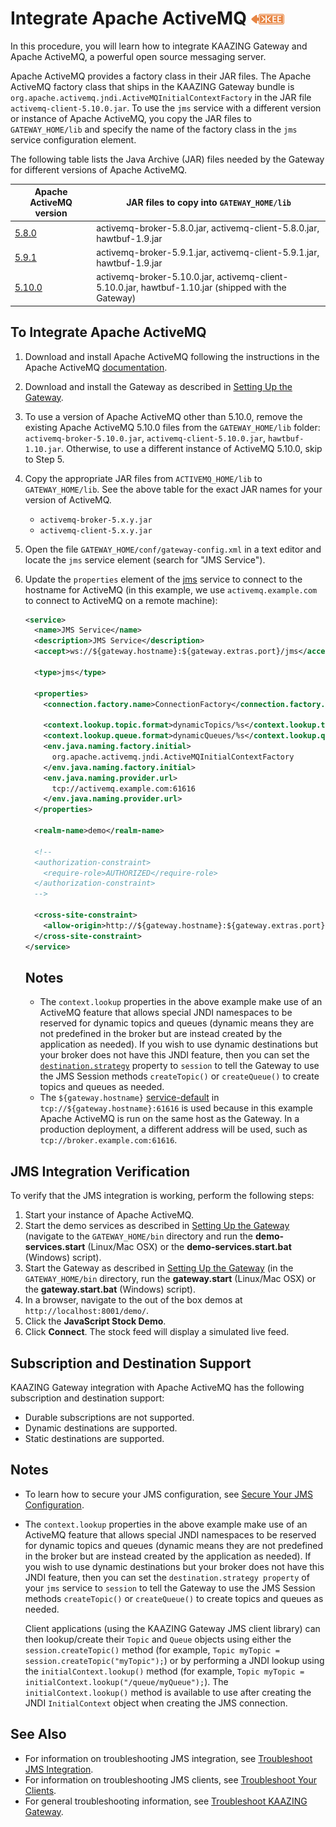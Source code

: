 Integrate Apache ActiveMQ  ![This feature is available in KAAZING Gateway - Enterprise Edition](../images/enterprise-feature.png)
=========================

In this procedure, you will learn how to integrate KAAZING Gateway and Apache ActiveMQ, a powerful open source messaging server.

Apache ActiveMQ provides a factory class in their JAR files. The Apache ActiveMQ factory class that ships in the KAAZING Gateway bundle is `org.apache.activemq.jndi.ActiveMQInitialContextFactory` in the JAR file `activemq-client-5.10.0.jar`. To use the `jms` service with a different version or instance of Apache ActiveMQ, you copy the JAR files to `GATEWAY_HOME/lib` and specify the name of the factory class in the `jms` service configuration element.

The following table lists the Java Archive (JAR) files needed by the Gateway for different versions of Apache ActiveMQ.

| Apache ActiveMQ version                                                                                     | JAR files to copy into `GATEWAY_HOME/lib`                                                              |
|-------------------------------------------------------------------------------------------------------------|--------------------------------------------------------------------------------------------------------|
| [5.8.0](http://activemq.apache.org/activemq-580-release.html "Apache ActiveMQ ™ -- ActiveMQ 5.8.0 Release") | activemq-broker-5.8.0.jar, activemq-client-5.8.0.jar, hawtbuf-1.9.jar                                  |
| [5.9.1](http://activemq.apache.org/activemq-591-release.html "Apache ActiveMQ ™ -- ActiveMQ 5.9.1 Release") | activemq-broker-5.9.1.jar, activemq-client-5.9.1.jar, hawtbuf-1.9.jar                                  |
| [5.10.0](http://activemq.apache.org/activemq-5100-release.html)                                             | activemq-broker-5.10.0.jar, activemq-client-5.10.0.jar, hawtbuf-1.10.jar (shipped with the Gateway) |

To Integrate Apache ActiveMQ
----------------------------

1.  Download and install Apache ActiveMQ following the instructions in the Apache ActiveMQ [documentation](http://activemq.apache.org/version-5-getting-started.html).
2.  Download and install the Gateway as described in [Setting Up the Gateway](../about/setup-guide.md).
3.  To use a version of Apache ActiveMQ other than 5.10.0, remove the existing Apache ActiveMQ 5.10.0 files from the `GATEWAY_HOME/lib` folder: `activemq-broker-5.10.0.jar`, `activemq-client-5.10.0.jar`, `hawtbuf-1.10.jar`. Otherwise, to use a different instance of ActiveMQ 5.10.0, skip to Step 5.
4.  Copy the appropriate JAR files from `ACTIVEMQ_HOME/lib` to `GATEWAY_HOME/lib`. See the above table for the exact JAR names for your version of ActiveMQ.
    -   `activemq-broker-5.x.y.jar`
    -   `activemq-client-5.x.y.jar`

5.  Open the file `GATEWAY_HOME/conf/gateway-config.xml` in a text editor and locate the `jms` service element (search for "JMS Service").
6.  Update the `properties` element of the [jms](../admin-reference/r_conf_jms.md#jms) service to connect to the hostname for ActiveMQ (in this example, we use `activemq.example.com` to connect to ActiveMQ on a remote machine):

    ``` xml
    <service>
      <name>JMS Service</name>
      <description>JMS Service</description>
      <accept>ws://${gateway.hostname}:${gateway.extras.port}/jms</accept>

      <type>jms</type>

      <properties>
        <connection.factory.name>ConnectionFactory</connection.factory.name>
        
        <context.lookup.topic.format>dynamicTopics/%s</context.lookup.topic.format>
        <context.lookup.queue.format>dynamicQueues/%s</context.lookup.queue.format>
        <env.java.naming.factory.initial>
          org.apache.activemq.jndi.ActiveMQInitialContextFactory
        </env.java.naming.factory.initial>
        <env.java.naming.provider.url>
          tcp://activemq.example.com:61616
        </env.java.naming.provider.url>
      </properties>

      <realm-name>demo</realm-name>

      <!--
      <authorization-constraint>
        <require-role>AUTHORIZED</require-role>
      </authorization-constraint>
      -->

      <cross-site-constraint>
        <allow-origin>http://${gateway.hostname}:${gateway.extras.port}</allow-origin>
      </cross-site-constraint>
    </service>
    ```

    Notes
    -----

    -   The `context.lookup` properties in the above example make use of an ActiveMQ feature that allows special JNDI namespaces to be reserved for dynamic topics and queues (dynamic means they are not predefined in the broker but are instead created by the application as needed). If you wish to use dynamic destinations but your broker does not have this JNDI feature, then you can set the [`destination.strategy`](../admin-reference/r_conf_jms.md#destinationstrategy) property to `session` to tell the Gateway to use the JMS Session methods `createTopic()` or `createQueue()` to create topics and queues as needed.
    -   The `${gateway.hostname}` [service-default](../admin-reference/r_configure_gateway_service_defaults.md) in `tcp://${gateway.hostname}:61616` is used because in this example Apache ActiveMQ is run on the same host as the Gateway. In a production deployment, a different address will be used, such as `tcp://broker.example.com:61616`.

JMS Integration Verification
----------------------------

To verify that the JMS integration is working, perform the following steps:

1.  Start your instance of Apache ActiveMQ.
2.  Start the demo services as described in [Setting Up the Gateway](../about/setup-guide.md) (navigate to the `GATEWAY_HOME/bin` directory and run the **demo-services.start** (Linux/Mac OSX) or the **demo-services.start.bat** (Windows) script).
3.  Start the Gateway as described in [Setting Up the Gateway](../about/setup-guide.md) (in the `GATEWAY_HOME/bin` directory, run the **gateway.start** (Linux/Mac OSX) or the **gateway.start.bat** (Windows) script).
4.  In a browser, navigate to the out of the box demos at `http://localhost:8001/demo/`.
5.  Click the **JavaScript Stock Demo**.
6.  Click **Connect**. The stock feed will display a simulated live feed.

Subscription and Destination Support
--------------------------------------------------------------

KAAZING Gateway integration with Apache ActiveMQ has the following subscription and destination support:

-   Durable subscriptions are not supported.
-   Dynamic destinations are supported.
-   Static destinations are supported.

Notes
-----

-   To learn how to secure your JMS configuration, see [Secure Your JMS Configuration](../security/o_jms_secure.md).
-   The `context.lookup` properties in the above example make use of an ActiveMQ feature that allows special JNDI namespaces to be reserved for dynamic topics and queues (dynamic means they are not predefined in the broker but are instead created by the application as needed). If you wish to use dynamic destinations but your broker does not have this JNDI feature, then you can set the `destination.strategy property` of your `jms` service to `session` to tell the Gateway to use the JMS Session methods `createTopic()` or `createQueue()` to create topics and queues as needed.

    Client applications (using the KAAZING Gateway JMS client library) can then lookup/create their `Topic` and `Queue` objects using either the `session.createTopic()` method (for example, `Topic myTopic = session.createTopic("myTopic");`) or by performing a JNDI lookup using the `initialContext.lookup()` method (for example, `Topic myTopic = initialContext.lookup("/queue/myQueue");`). The `initialContext.lookup()` method is available to use after creating the JNDI `InitialContext` object when creating the JMS connection.

See Also
--------

-   For information on troubleshooting JMS integration, see [Troubleshoot JMS Integration](https://github.com/kaazing/enterprise.gateway/blob/develop/doc/integration-jms/p_jms_integrate_tshoot.md).
-   For information on troubleshooting JMS clients, see [Troubleshoot Your Clients](https://github.com/kaazing/gateway/blob/develop/doc/troubleshooting/p_dev_troubleshoot.md).
-   For general troubleshooting information, see [Troubleshoot KAAZING Gateway](https://github.com/kaazing/gateway/blob/develop/doc/troubleshooting/o_troubleshoot.md).


